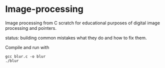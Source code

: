 # Image-processing
Image processing from C scratch for educational purposes of digital image processing and pointers.

status: building common mistakes what they do and how to fix them.

Compile and run with
```
gcc blur.c -o blur
./blur
```

